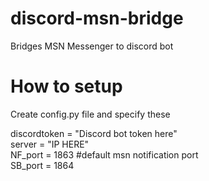 # discord-msn-bridge
Bridges MSN Messenger to discord bot
# How to setup
Create config.py file and specify these

discordtoken = "Discord bot token here"<br />
server = "IP HERE"<br />
NF_port = 1863 #default msn notification port<br />
SB_port = 1864<br />

